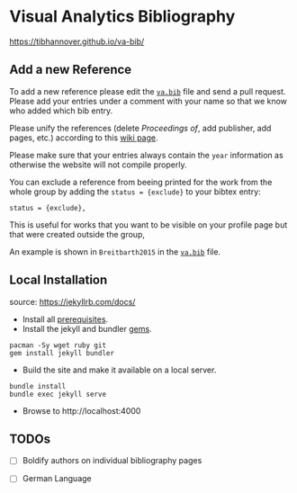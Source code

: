 # Visual Analytics Bibliography

https://tibhannover.github.io/va-bib/

## Add a new Reference

To add a new reference please edit the [`va.bib`](https://github.com/TIBHannover/va-bib/blob/main/_bibliography/va.bib) file and send a pull request. Please add your entries under a comment with your name so that we know who added which bib entry.

Please unify the references (delete _Proceedings of_, add publisher, add pages, etc.) according to this [wiki page](https://wiki.tib.eu/confluence/display/varg/Unify+References).

Please make sure that your entries always contain the `year` information as otherwise the website will not compile properly.

You can exclude a reference from beeing printed for the work from the whole group by adding the `status = {exclude}` to your bibtex entry:

```
status = {exclude},
```

This is useful for works that you want to be visible on your profile page but that were created outside the group,

An example is shown in `Breitbarth2015` in the [`va.bib`](_bibliography/va.bib) file.

## Local Installation

source: https://jekyllrb.com/docs/

- Install all [prerequisites](https://jekyllrb.com/docs/installation/).
- Install the jekyll and bundler [gems](https://jekyllrb.com/docs/ruby-101/#gems).

```
pacman -Sy wget ruby git
gem install jekyll bundler
```

- Build the site and make it available on a local server.

```
bundle install
bundle exec jekyll serve
```

- Browse to http://localhost:4000

## TODOs

- [ ] Boldify authors on individual bibliography pages
- [ ] German Language

